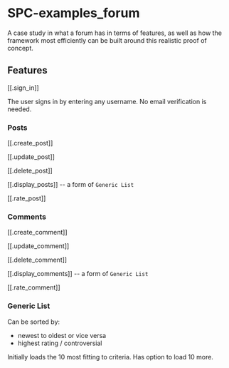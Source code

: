 # SPC-examples_forum

A case study in what a forum
has in terms of features, as well as 
how the framework most efficiently can be built around this
realistic proof of concept.


## Features

[[.sign_in]]

The user signs in by entering any username.
No email verification is needed.

### Posts

[[.create_post]]

[[.update_post]]

[[.delete_post]]

[[.display_posts]] -- a form of `Generic List`

[[.rate_post]]

### Comments

[[.create_comment]]

[[.update_comment]]

[[.delete_comment]]

[[.display_comments]] -- a form of `Generic List`

[[.rate_comment]]


### Generic List

Can be sorted by:

* newest to oldest or vice versa
* highest rating / controversial

Initially loads the 10 most fitting to criteria. Has option to load 10 more.
